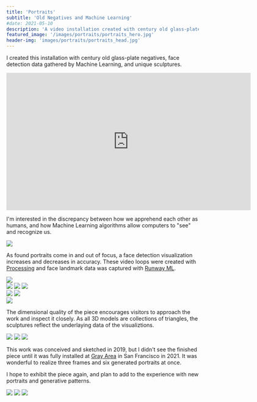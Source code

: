```yaml
---
title: 'Portraits'
subtitle: 'Old Negatives and Machine Learning'
#date: 2021-05-10
description: 'A video installation created with century old glass-plate negatives, face detection data gathered by Machine Learning, and unique sculptures.'
featured_image: '/images/portraits/portraits_hero.jpg'
header-img: 'images/portraits/portraits_head.jpg'
---
```

I created this installation with century old glass-plate negatives, face detection data gathered by Machine Learning, and unique sculptures.

<iframe src="https://player.vimeo.com/video/591266418" width="640" height="360" frameborder="0" allow="autoplay; fullscreen" allowfullscreen></iframe>

I'm interested in the discrepancy between how we apprehend each other as humans, and how Machine Learning algorithms allow computers to "see" and recognize us.

<img src ="/images/portraits/portraits_head.jpg"/>

As found portraits come in and out of focus, a face detection visualization increases and decreases in accuracy. These video loops were created with <a href ="https://processing.org/">Processing</a> and face landmark data was captured with <a href = "https://runwayml.com/">Runway ML</a>.

<img src ="/images/portraits/portraits_ga.jpg"/>

<div class="gallery" data-columns="3">
	<img src ="/images/portraits/portraits_1.jpg"/>
	<img src ="/images/portraits/portraits_2.jpg"/>
  <img src ="/images/portraits/portraits_3.jpg"/>
</div>

<div class="gallery" data-columns="2">
<img src ="/images/portraits/portraits_12a.jpg"/>
<img src ="/images/portraits/portraits_12.jpg"/>
</div>


<img src ="/images/portraits/portraits_6.jpg"/>

The dimensional quality of the piece encourages visitors to approach the work and inspect it closely. As all 3D models are collections of triangles, the sculptures reflect the underlaying data of the visualiztions.

<div class="gallery" data-columns="3">
	<img src ="/images/portraits/portraits_9.jpg"/>
	<img src ="/images/portraits/portraits_10.jpg"/>
  <img src ="/images/portraits/portraits_11.jpg"/>
</div>

This work was conceived and sketched in 2019, but I didn't see the finished piece until it was fully installed at <a href ="https://grayarea.org/">Gray Area</a> in San Francisco in 2021. It was wonderful to realize three frames and six generated portraits at once.

I hope to exhibit the piece again, and plan to add to the experience with new portraits and generative patterns.

<div class="gallery" data-columns="3">
	<img src ="/images/portraits/portraits_13.jpg"/>
	<img src ="/images/portraits/portraits_14.jpg"/>
  <img src ="/images/portraits/portraits_15.jpg"/>
</div>
